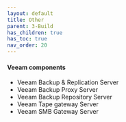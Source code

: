 ```yaml
---
layout: default
title: Other
parent: 3-Build
has_children: true
has_toc: true
nav_order: 20
---
```



#### Veeam components
* Veeam Backup & Replication Server
* Veeam Backup Proxy Server
* Veeam Backup Repository Server
* Veeam Tape gateway Server
* Veeam SMB Gateway Server
